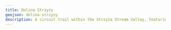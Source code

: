 ```yaml
---
title: Dolina Strzyży
geojson: dolina-strzyzy
description: A circuit trail within the Strzyża Stream Valley, featuring two steep inclines and a charming stream crossing.
---
```

